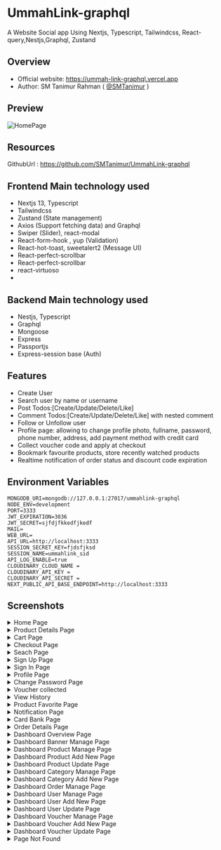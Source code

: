 # UmmahLink-graphql
A Website Social app Using Nextjs, Typescript, Tailwindcss, React-query,Nestjs,Graphql, Zustand

## Overview
- Official website: https://ummah-link-graphql.vercel.app
- Author: SM Tanimur Rahman ( [@SMTanimur](https://github.com/SMTanimur) )

## Preview
![HomePage](https://github.com/SMTanimur/UmmahLink-graphql/assets/80884335/11a17c1f-4317-40ca-b9cb-406fa4632d5d)


## Resources

GithubUrl : https://github.com/SMTanimur/UmmahLink-graphql
## Frontend Main technology used
- Nextjs 13, Typescript
- Tailwindcss
- Zustand (State management)
- Axios (Support fetching data) and Graphql
- Swiper (Slider), react-modal
- React-form-hook , yup (Validation)
- React-hot-toast, sweetalert2 (Message UI)
- React-perfect-scrollbar
- React-perfect-scrollbar
- react-virtuoso
- 
## Backend Main technology used
- Nestjs, Typescript
- Graphql
- Mongoose
- Express
- Passportjs
- Express-session base (Auth)


## Features

- Create User
- Search user by name or username
- Post Todos:[Create/Update/Delete/Like]
- Comment Todos:[Create/Update/Delete/Like] with nested comment
- Follow or Unfollow user
- Profile page: allowing to change profile photo, fullname, password, phone number, address, add payment method with credit card
- Collect voucher code and apply at checkout
- Bookmark favourite products, store recently watched products
- Realtime notification of order status and discount code expiration

## Environment Variables

```
MONGODB_URI=mongodb://127.0.0.1:27017/ummahlink-graphql
NODE_ENV=development
PORT=3333
JWT_EXPIRATION=3036
JWT_SECRET=sjfdjfkkedfjkedf
MAIL=
WEB_URL=
API_URL=http://localhost:3333
SESSION_SECRET_KEY=fjdsfjksd
SESSION_NAME=ummahlink_sid
API_LOG_ENABLE=true
CLOUDINARY_CLOUD_NAME =
CLOUDINARY_API_KEY =
CLOUDINARY_API_SECRET =
NEXT_PUBLIC_API_BASE_ENDPOINT=http://localhost:3333
```

## Screenshots

<details>
 <summary>Home Page</summary>
 <p>
 
 ![homepage](https://user-images.githubusercontent.com/61537853/191778840-f6a056ad-f1f4-4f5c-b8fd-a415d5191ad7.png)
 </p>
</details>
<details>
 <summary>Product Details Page</summary>
 <p>

![product-detail](https://user-images.githubusercontent.com/61537853/191779641-26c3ca3d-6708-49d6-ba33-5a7bc560afc0.png)
 </p>
</details>
<details>
 <summary>Cart Page</summary>
 <p>

![cart-page](https://user-images.githubusercontent.com/61537853/191882927-898eec87-64da-4dcb-a426-a094e9a7d4f7.png)
 </p>
</details>
<details>
 <summary>Checkout Page</summary>
 <p>

![checkout-page](https://user-images.githubusercontent.com/61537853/191882914-313555f2-03c7-4718-a874-4b0213480115.png)
 </p>
</details>
<details>
 <summary>Seach Page</summary>
 <p>

 ![searchpage](https://user-images.githubusercontent.com/61537853/191779399-862c0d7b-930a-40ab-9673-905abcf80070.png)
 </p>
</details>
<details>
 <summary>Sign Up Page</summary>
 <p>
 
![sign-up](https://user-images.githubusercontent.com/61537853/191889741-68966572-404f-47c2-92bf-7ca26e58a90c.png)
 </p>
</details>
<details>
 <summary>Sign In Page</summary>
 <p>
 
![sign-in](https://user-images.githubusercontent.com/61537853/191889758-a7e43bbc-7cdd-4b78-b0e3-e1e41dbc51e2.png)
 </p>
</details>
<details>
 <summary>Profile Page</summary>
 <p>

 ![user-profile](https://user-images.githubusercontent.com/61537853/191779988-af7ea2bc-3ce9-4ac7-965c-42e38f4da716.png)
 </p>
</details>
<details>
 <summary>Change Password Page</summary>
 <p>

 ![user-password-page](https://user-images.githubusercontent.com/61537853/191780195-2e9c63fe-1261-40c5-adb9-1f9d781ad8e3.png)
 </p>
</details>
<details>
 <summary>Voucher collected</summary>
 <p>

 ![user-voucher-collect](https://user-images.githubusercontent.com/61537853/191880801-b1bdb4d9-3625-4a65-8473-0d1a0982eb38.png)
 </p>
</details>
<details>
 <summary>View History</summary>
 <p>

 ![user-product-history](https://user-images.githubusercontent.com/61537853/191880841-1d6b14f8-e65c-4900-a4bd-eca61e67e987.png)
 </p>
</details>
<details>
 <summary>Product Favorite Page</summary>
 <p>

 ![user-product-favorite](https://user-images.githubusercontent.com/61537853/191880884-86fa7b5a-9e64-41d2-93ef-9497fa4a9f64.png)
 </p>
</details>
<details>
 <summary>Notification Page</summary>
 <p>

 ![user-notification](https://user-images.githubusercontent.com/61537853/191880950-9a85728c-1c66-49da-a4e7-21b61883a96c.png)
 </p>
</details>
<details>
 <summary>Card Bank Page</summary>
 <p>

 ![user-card-bank](https://user-images.githubusercontent.com/61537853/191880964-38b89af9-379f-43dd-8038-7e5ef2bc4fac.png)
 </p>
</details>
<details>
 <summary>Order Details Page</summary>
 <p>

 ![user-order-detail](https://user-images.githubusercontent.com/61537853/191881295-af09809f-ec73-40eb-939a-c1a28aff1767.png)
 </p>
</details>
<details>
 <summary>Dashboard Overview Page</summary>
 <p>

 ![dashboard-manage](https://user-images.githubusercontent.com/61537853/191881420-ccfbddd1-ed4b-4f4f-96dd-889b5959aaff.png)
 </p>
</details>
<details>
 <summary>Dashboard Banner Manage Page</summary>
 <p>

![dashboard-banner-manage](https://user-images.githubusercontent.com/61537853/191881483-742e1786-13d5-44d4-a86f-e1cfdff0174a.png)
 </p>
</details>
<details>
 <summary>Dashboard Product Manage Page</summary>
 <p>

![dashboard-product-manage](https://user-images.githubusercontent.com/61537853/191881520-8afbcef1-897f-4955-9360-ab99b2293742.png)
 </p>
</details>
<details>
 <summary>Dashboard Product Add New Page</summary>
 <p>

![dashboard-add-product](https://user-images.githubusercontent.com/61537853/191881604-6c45f552-bede-4885-a071-85410d74bbf0.png)
 </p>
</details>
<details>
 <summary>Dashboard Product Update Page</summary>
 <p>

![dashboard-product-update](https://user-images.githubusercontent.com/61537853/191881824-5f6f17ce-2e57-4246-8ffa-cabcc6dfded4.png)
 </p>
</details>
<details>
 <summary>Dashboard Category Manage Page</summary>
 <p>

![dashboard-category-manage](https://user-images.githubusercontent.com/61537853/191881871-41ec6887-13ea-45e8-9b64-4a6d38fbf339.png)
 </p>
</details>
<details>
 <summary>Dashboard Category Add New Page</summary>
 <p>

![dashboard-add-category](https://user-images.githubusercontent.com/61537853/191881874-57a292d2-27ca-494f-a081-bc365676a349.png)
 </p>
</details>
<details>
 <summary>Dashboard Order Manage Page</summary>
 <p>

![dashboard-order-manage](https://user-images.githubusercontent.com/61537853/191881956-37c1e472-9916-4745-9c30-5245cad26ef1.png)
 </p>
</details>
<details>
 <summary>Dashboard User Manage Page</summary>
 <p>

![dashboard-user-manage](https://user-images.githubusercontent.com/61537853/191882034-54d5f2dc-352c-4f89-b9d2-e42f1a797706.png)
 </p>
</details>
<details>
 <summary>Dashboard User Add New Page</summary>
 <p>

![dashboard-add-user](https://user-images.githubusercontent.com/61537853/191882046-c6ef8c8b-e1ec-48d2-a336-68a7b38fe7da.png)
 </p>
</details>
<details>
 <summary>Dashboard User Update Page</summary>
 <p>

![dashboard-user-update](https://user-images.githubusercontent.com/61537853/191882048-8940ac41-78e3-4dac-a069-692f35188664.png)
 </p>
</details>
<details>
 <summary>Dashboard Voucher Manage Page</summary>
 <p>

![dashboard-voucher-manage](https://user-images.githubusercontent.com/61537853/191882494-8964ab32-f68d-4e6e-baca-1a25fab4f957.png)
 </p>
</details>
<details>
 <summary>Dashboard Voucher Add New Page</summary>
 <p>

![dashboard-voucher-add](https://user-images.githubusercontent.com/61537853/191882498-caedc9e0-efa5-466c-9a5d-303384511997.png)
 </p>
</details>
<details>
 <summary>Dashboard Voucher Update Page</summary>
 <p>

![dashboard-voucher-update](https://user-images.githubusercontent.com/61537853/191882502-b5be177d-048a-450c-9423-6ecd95a4d7fa.png)
 </p>
</details>
<details>
 <summary>Page Not Found</summary>
 <p>

![page-not-found](https://user-images.githubusercontent.com/61537853/191882449-6170cbe9-983f-4206-9d1f-39427f071323.png)
 </p>
</details>

